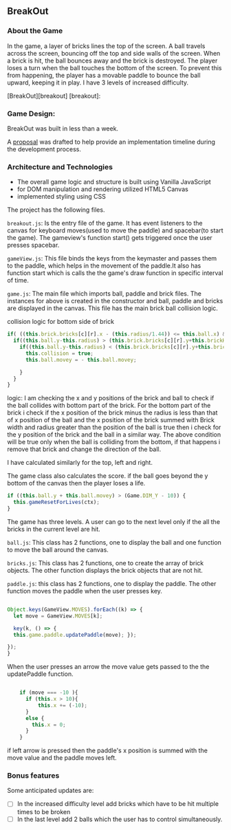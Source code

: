 ## BreakOut

### About the Game

In the game, a layer of bricks lines the top of the screen. A ball travels across the screen, bouncing off the top and side walls of the screen. When a brick is hit, the ball bounces away and the brick is destroyed. The player loses a turn when the ball touches the bottom of the screen. To prevent this from happening, the player has a movable paddle to bounce the ball upward, keeping it in play. I have 3 levels of increased difficulty.

[BreakOut][breakout]
[breakout]: 

### Game Design:

BreakOut was built in less than a week.

A [proposal][proposal] was drafted to help provide an implementation timeline during the development process.

[proposal]: ./images/README.md

### Architecture and Technologies

- The overall game logic and structure is built using Vanilla JavaScript
- for DOM manipulation and rendering utilized HTML5 Canvas
- implemented styling using CSS

The project has the following files.

`breakout.js`: Is the entry file of the game. It has event listeners to the canvas for keyboard moves(used to move the paddle) and spacebar(to start the game). The gameview's function start() gets triggered once the user presses spacebar.

`gameView.js`: This file binds the keys from the keymaster and passes them to the paddle, which helps in the movement of the paddle.It also has function start which is calls the the game's draw function in specific interval of time.

`game.js`: The main file which imports ball, paddle and brick files. The instances for above is created in the constructor and ball, paddle and bricks are displayed in the canvas. This file has the main brick ball collision logic.


collision logic for bottom side of brick

```js
if( ((this.brick.bricks[c][r].x - (this.radius/1.44)) <= this.ball.x) && (this.brick.bricks[c][r].x + this.brickWidth + (this.radius/1.44) >= this.ball.x)) {
  if((this.ball.y-this.radius) > (this.brick.bricks[c][r].y+this.brickHeight-Math.abs(this.ball.movey))){
    if((this.ball.y-this.radius) < (this.brick.bricks[c][r].y+this.brickHeight+Math.abs(this.ball.movey))){
      this.collision = true;
      this.ball.movey = - this.ball.movey;

    }
  }
}
```

logic:
I am checking the x and y positions of the brick and ball to check if the ball collides with bottom part of the brick. For the bottom part of the brick i check if the x position of the brick minus the radius is less than that of x position of the ball and the x position of the brick  summed with Brick width and radius greater than the position of the ball  is true then i check for the y position of the brick and the ball in a similar way. The above condition will be true only when the ball is colliding from the bottom, if that happens i remove that brick and change the direction of the ball.

I have calculated similarly for the top, left and right.


The game class also calculates the score. if the ball goes beyond the y bottom of the canvas then the player loses a life.

```js
if ((this.ball.y + this.ball.movey) > (Game.DIM_Y - 10)) {
  this.gameResetForLives(ctx);
}
```

The game has three levels. A user can go to the next level only if the all the bricks in the current level are hit.


`ball.js`: This class has 2 functions, one to display the ball and one function to move the ball around the canvas.

`bricks.js`: This class has 2 functions, one to create the array of brick objects. The other function displays the brick objects that are not hit.

`paddle.js`: this class has 2 functions, one to display the paddle. The other function moves the paddle when the user presses key.

```js

Object.keys(GameView.MOVES).forEach((k) => {
  let move = GameView.MOVES[k];

  key(k, () => {
  this.game.paddle.updatePaddle(move); });

});
}
```

When the user presses an arrow the move value gets passed to the the updatePaddle function.

```js

    if (move === -10 ){
      if (this.x > 10){
          this.x += (-10);
      }
      else {
        this.x = 0;
      }
    }
```
if left arrow is pressed then the paddle's x position is summed with the move value and the paddle moves left.



### Bonus features

 Some anticipated updates are:

- [ ] In the increased difficulty level add bricks which have to be hit multiple times to be broken
- [ ] In the last level add 2 balls which the user has to control simultaneously.
